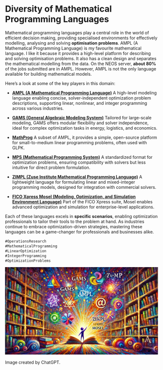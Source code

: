 # Diversity of Mathematical Programming Languages

Mathematical programming languages play a central role in the world of efficient decision making, providing specialised environments for effectively modelling, analysing and solving **optimisation problems**. AMPL (A Mathematical Programming Language) is my favourite mathematical language. I like it because it provides a high-level platform for describing and solving optimisation problems. It also has a clean design and separates the mathematical modelling from the data. On the NEOS server, **about 80%** of the jobs submitted are in AMPL. However, AMPL is not the only language available for building mathematical models.


Here’s a look at some of the key players in this domain:

+ [**AMPL (A Mathematical Programming Language)**](https://ampl.com/)
A high-level modeling language enabling concise, solver-independent optimization problem descriptions, supporting linear, nonlinear, and integer programming across various industries.

+ [**GAMS (General Algebraic Modeling System)**](https://www.gams.com/)
Tailored for large-scale modeling, GAMS offers modular flexibility and solver independence, ideal for complex optimization tasks in energy, logistics, and economics.

+ [**MathProg**](https://lpsolve.sourceforge.net/5.5/MathProg.htm)
A subset of AMPL, it provides a simple, open-source platform for small-to-medium linear programming problems, often used with GLPK.

+ [**MPS (Mathematical Programming System)**](https://lpsolve.sourceforge.net/5.5/mps-format.htm)
A standardized format for optimization problems, ensuring compatibility with solvers but less intuitive for direct problem formulation.

+ [**ZIMPL (Zuse Institute Mathematical Programming Language)**](https://zimpl.zib.de/)
A lightweight language for formulating linear and mixed-integer programming models, designed for integration with commercial solvers.

+ [**FICO Xpress Mosel (Modeling, Optimization, and Simulation Environment Language)**](https://community.fico.com/s/fico-xpress-mosel-mathematical)
Part of the FICO Xpress suite, Mosel enables advanced optimization and simulation for enterprise-level applications.


Each of these languages excels in **specific scenarios**, enabling optimization professionals to tailor their tools to the problem at hand. As industries continue to embrace optimization-driven strategies, mastering these languages can be a game-changer for professionals and businesses alike.

```
#OperationsResearch
#MathematicalProgramming
#LinearOptimization
#IntegerProgramming
#OptimizationProblems
```

![Diversity of mathematical programming languages](./img.webp)

Image created by ChatGPT.
 
